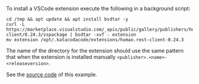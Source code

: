 To install a VSCode extension execute the following in a background script:

```
cd /tmp && apt update && apt install bsdtar -y
curl -L https://marketplace.visualstudio.com/_apis/public/gallery/publishers/humao/vsextensions/rest-client/0.24.3/vspackage | bsdtar -xvf - extension
mv extension /opt/.katacodacode/extensions/humao.rest-client-0.24.3
```

The name of the directory for the extension should use the same pattern that when the extension is installed manually `<publisher>.<name>-<releaseversion>`.

See the [source code](https://github.com/katacoda/scenario-examples/tree/master/vscode-extensions) of this example.